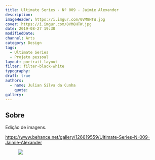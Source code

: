 ```yaml
---
title: Ultimate Series - Nº 009 - Jaimie Alexander
description:
imageHeader: https://i.imgur.com/0VM8HTW.jpg
cover: https://i.imgur.com/0VM8HTW.jpg
date: 2019-08-27 19:30
modifiedDate:
channel: Arts
category: Design
tags:
  - Ultimate Series
  - Projeto pessoal
layout: portrait-layout
filter: filter-black-white
typography:
draft: true
authors:
  - name: Julian Silva da Cunha
    quote:
gallery:
---
```


## Sobre

Edição de imagens.

https://www.behance.net/gallery/126619559/Ultimate-Series-N-009-Jaimie-Alexander

<figure>
<img src="https://i.imgur.com/0VM8HTW.jpg" className="max-w-none mx-auto block"/>
</figure>
